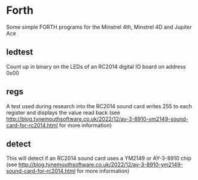 # Forth

Some simple FORTH programs for the Minstrel 4th, Minstrel 4D and Jupiter Ace

## ledtest

Count up in binary on the LEDs of an RC2014 digital IO board on address 0x00

## regs

A test used during research into the RC2014 sound card writes 255 to each register and displays the value read back (see http://blog.tynemouthsoftware.co.uk/2022/12/ay-3-8910-ym2149-sound-card-for-rc2014.html for more information)

## detect

This will detect if an RC2014 sound card uses a YM2149 or AY-3-8910 chip (see http://blog.tynemouthsoftware.co.uk/2022/12/ay-3-8910-ym2149-sound-card-for-rc2014.html for more information)

